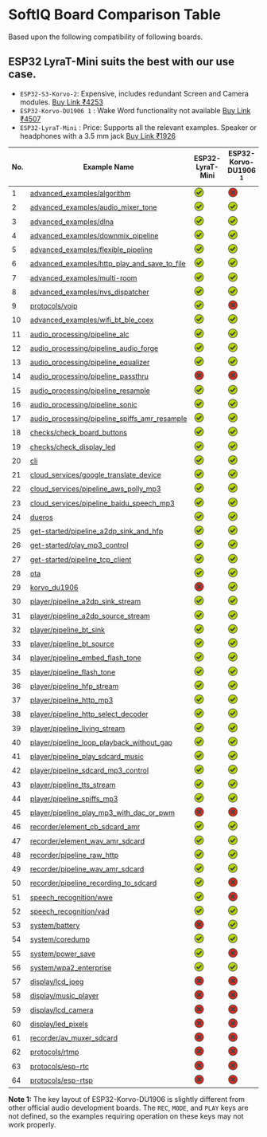 # SoftIQ Board Comparison Table
Based upon the following compatibility of following boards. 
## ESP32 LyraT-Mini suits the best with our use case.
* `ESP32-S3-Korvo-2`: Expensive, includes redundant Screen and Camera modules. [Buy Link ₹4253](https://robu.in/product/espressif-esp32-s3-korvo-2-development-board/)
* `ESP32-Korvo-DU1906 1` : Wake Word functionality not available [Buy Link ₹4507](https://robu.in/product/espressif-esp32-s3-korvo-1-dev-board/)
* `ESP32-LyraT-Mini` : Price: Supports all the relevant examples. Speaker or headphones with a 3.5 mm jack [Buy Link ₹1926](https://robu.in/product/espressif-esp32-lyrat-mini-v1-2-development-board/)

| No. | Example Name | ESP32-LyraT-Mini | ESP32-Korvo-DU1906 <sup> **1** </sup> | ESP32-S3-Korvo-2 |
|-----|-------------|------------------|--------------------------------------|------------------|
| 1 | [advanced_examples/algorithm](advanced_examples/algorithm) | ![alt text](../docs/_static/yes-icon.png) | ![alt text](../docs/_static/no-icon.png) | ![alt text](../docs/_static/yes-icon.png) |
| 2 | [advanced_examples/audio_mixer_tone](advanced_examples/audio_mixer_tone) | ![alt text](../docs/_static/yes-icon.png) | ![alt text](../docs/_static/yes-icon.png) | ![alt text](../docs/_static/yes-icon.png) |
| 3 | [advanced_examples/dlna](advanced_examples/dlna) | ![alt text](../docs/_static/yes-icon.png) | ![alt text](../docs/_static/yes-icon.png) | ![alt text](../docs/_static/yes-icon.png) |
| 4 | [advanced_examples/downmix_pipeline](advanced_examples/downmix_pipeline) | ![alt text](../docs/_static/yes-icon.png) | ![alt text](../docs/_static/yes-icon.png) | ![alt text](../docs/_static/yes-icon.png) |
| 5 | [advanced_examples/flexible_pipeline](advanced_examples/flexible_pipeline) | ![alt text](../docs/_static/yes-icon.png) | ![alt text](../docs/_static/yes-icon.png) | ![alt text](../docs/_static/yes-icon.png) |
| 6 | [advanced_examples/http_play_and_save_to_file](advanced_examples/http_play_and_save_to_file) | ![alt text](../docs/_static/yes-icon.png) | ![alt text](../docs/_static/yes-icon.png) | ![alt text](../docs/_static/yes-icon.png) |
| 7 | [advanced_examples/multi-room](advanced_examples/multi-room) | ![alt text](../docs/_static/yes-icon.png) | ![alt text](../docs/_static/yes-icon.png) | ![alt text](../docs/_static/yes-icon.png) |
| 8 | [advanced_examples/nvs_dispatcher](advanced_examples/nvs_dispatcher) | ![alt text](../docs/_static/yes-icon.png) | ![alt text](../docs/_static/yes-icon.png) | ![alt text](../docs/_static/yes-icon.png) |
| 9 | [protocols/voip](protocols/voip) | ![alt text](../docs/_static/yes-icon.png) | ![alt text](../docs/_static/no-icon.png) | ![alt text](../docs/_static/yes-icon.png) |
| 10 | [advanced_examples/wifi_bt_ble_coex](advanced_examples/wifi_bt_ble_coex) | ![alt text](../docs/_static/yes-icon.png) | ![alt text](../docs/_static/yes-icon.png) | ![alt text](../docs/_static/no-icon.png) |
| 11 | [audio_processing/pipeline_alc](audio_processing/pipeline_alc) | ![alt text](../docs/_static/yes-icon.png) | ![alt text](../docs/_static/yes-icon.png) | ![alt text](../docs/_static/yes-icon.png) |
| 12 | [audio_processing/pipeline_audio_forge](audio_processing/pipeline_audio_forge) | ![alt text](../docs/_static/yes-icon.png) | ![alt text](../docs/_static/yes-icon.png) | ![alt text](../docs/_static/yes-icon.png) |
| 13 | [audio_processing/pipeline_equalizer](audio_processing/pipeline_equalizer) | ![alt text](../docs/_static/yes-icon.png) | ![alt text](../docs/_static/yes-icon.png) | ![alt text](../docs/_static/yes-icon.png) |
| 14 | [audio_processing/pipeline_passthru](audio_processing/pipeline_passthru) | ![alt text](../docs/_static/no-icon.png) | ![alt text](../docs/_static/no-icon.png) | ![alt text](../docs/_static/no-icon.png) |
| 15 | [audio_processing/pipeline_resample](audio_processing/pipeline_resample) | ![alt text](../docs/_static/yes-icon.png) | ![alt text](../docs/_static/yes-icon.png) | ![alt text](../docs/_static/yes-icon.png) |
| 16 | [audio_processing/pipeline_sonic](audio_processing/pipeline_sonic) | ![alt text](../docs/_static/yes-icon.png) | ![alt text](../docs/_static/yes-icon.png) | ![alt text](../docs/_static/yes-icon.png) |
| 17 | [audio_processing/pipeline_spiffs_amr_resample](audio_processing/pipeline_spiffs_amr_resample) | ![alt text](../docs/_static/yes-icon.png) | ![alt text](../docs/_static/yes-icon.png) | ![alt text](../docs/_static/yes-icon.png) |
| 18 | [checks/check_board_buttons](checks/check_board_buttons) | ![alt text](../docs/_static/yes-icon.png) | ![alt text](../docs/_static/yes-icon.png) | ![alt text](../docs/_static/yes-icon.png) |
| 19 | [checks/check_display_led](checks/check_display_led) | ![alt text](../docs/_static/yes-icon.png) | ![alt text](../docs/_static/yes-icon.png) | ![alt text](../docs/_static/yes-icon.png) |
| 20 | [cli](cli) | ![alt text](../docs/_static/yes-icon.png) | ![alt text](../docs/_static/yes-icon.png) | ![alt text](../docs/_static/yes-icon.png) |
| 21 | [cloud_services/google_translate_device](cloud_services/google_translate_device) | ![alt text](../docs/_static/yes-icon.png) | ![alt text](../docs/_static/yes-icon.png) | ![alt text](../docs/_static/yes-icon.png) |
| 22 | [cloud_services/pipeline_aws_polly_mp3](cloud_services/pipeline_aws_polly_mp3) | ![alt text](../docs/_static/yes-icon.png) | ![alt text](../docs/_static/yes-icon.png) | ![alt text](../docs/_static/yes-icon.png) |
| 23 | [cloud_services/pipeline_baidu_speech_mp3](cloud_services/pipeline_baidu_speech_mp3) | ![alt text](../docs/_static/yes-icon.png) | ![alt text](../docs/_static/yes-icon.png) | ![alt text](../docs/_static/yes-icon.png) |
| 24 | [dueros](dueros) | ![alt text](../docs/_static/yes-icon.png) | ![alt text](../docs/_static/yes-icon.png) | ![alt text](../docs/_static/yes-icon.png) |
| 25 | [get-started/pipeline_a2dp_sink_and_hfp](get-started/pipeline_a2dp_sink_and_hfp) | ![alt text](../docs/_static/yes-icon.png) | ![alt text](../docs/_static/yes-icon.png) | ![alt text](../docs/_static/no-icon.png) |
| 26 | [get-started/play_mp3_control](get-started/play_mp3_control) | ![alt text](../docs/_static/yes-icon.png) | ![alt text](../docs/_static/yes-icon.png) | ![alt text](../docs/_static/yes-icon.png) |
| 27 | [get-started/pipeline_tcp_client](get-started/pipeline_tcp_client) | ![alt text](../docs/_static/yes-icon.png) | ![alt text](../docs/_static/yes-icon.png) | ![alt text](../docs/_static/yes-icon.png) |
| 28 | [ota](ota) | ![alt text](../docs/_static/yes-icon.png) | ![alt text](../docs/_static/yes-icon.png) | ![alt text](../docs/_static/yes-icon.png) |
| 29 | [korvo_du1906](korvo_du1906) | ![alt text](../docs/_static/no-icon.png) | ![alt text](../docs/_static/yes-icon.png) | ![alt text](../docs/_static/no-icon.png) |
| 30 | [player/pipeline_a2dp_sink_stream](player/pipeline_a2dp_sink_stream) | ![alt text](../docs/_static/yes-icon.png) | ![alt text](../docs/_static/yes-icon.png) | ![alt text](../docs/_static/no-icon.png) |
| 31 | [player/pipeline_a2dp_source_stream](player/pipeline_a2dp_source_stream) | ![alt text](../docs/_static/yes-icon.png) | ![alt text](../docs/_static/yes-icon.png) | ![alt text](../docs/_static/no-icon.png) |
| 32 | [player/pipeline_bt_sink](player/pipeline_bt_sink) | ![alt text](../docs/_static/yes-icon.png) | ![alt text](../docs/_static/yes-icon.png) | ![alt text](../docs/_static/no-icon.png) |
| 33 | [player/pipeline_bt_source](player/pipeline_bt_source) | ![alt text](../docs/_static/yes-icon.png) | ![alt text](../docs/_static/yes-icon.png) | ![alt text](../docs/_static/no-icon.png) |
| 34 | [player/pipeline_embed_flash_tone](player/pipeline_embed_flash_tone) | ![alt text](../docs/_static/yes-icon.png) | ![alt text](../docs/_static/yes-icon.png) | ![alt text](../docs/_static/yes-icon.png) |
| 35 | [player/pipeline_flash_tone](player/pipeline_flash_tone) | ![alt text](../docs/_static/yes-icon.png) | ![alt text](../docs/_static/yes-icon.png) | ![alt text](../docs/_static/yes-icon.png) |
| 36 | [player/pipeline_hfp_stream](player/pipeline_hfp_stream) | ![alt text](../docs/_static/yes-icon.png) | ![alt text](../docs/_static/yes-icon.png) | ![alt text](../docs/_static/no-icon.png) |
| 37 | [player/pipeline_http_mp3](player/pipeline_http_mp3) | ![alt text](../docs/_static/yes-icon.png) | ![alt text](../docs/_static/yes-icon.png) | ![alt text](../docs/_static/yes-icon.png) |
| 38 | [player/pipeline_http_select_decoder](player/pipeline_http_select_decoder) | ![alt text](../docs/_static/yes-icon.png) | ![alt text](../docs/_static/yes-icon.png) | ![alt text](../docs/_static/yes-icon.png) |
| 39 | [player/pipeline_living_stream](player/pipeline_living_stream) | ![alt text](../docs/_static/yes-icon.png) | ![alt text](../docs/_static/yes-icon.png) | ![alt text](../docs/_static/yes-icon.png) |
| 40 | [player/pipeline_loop_playback_without_gap](player/pipeline_loop_playback_without_gap) | ![alt text](../docs/_static/yes-icon.png) | ![alt text](../docs/_static/yes-icon.png) | ![alt text](../docs/_static/yes-icon.png) |
| 41 | [player/pipeline_play_sdcard_music](player/pipeline_play_sdcard_music) | ![alt text](../docs/_static/yes-icon.png) | ![alt text](../docs/_static/yes-icon.png) | ![alt text](../docs/_static/yes-icon.png) |
| 42 | [player/pipeline_sdcard_mp3_control](player/pipeline_sdcard_mp3_control) | ![alt text](../docs/_static/yes-icon.png) | ![alt text](../docs/_static/yes-icon.png) | ![alt text](../docs/_static/yes-icon.png) |
| 43 | [player/pipeline_tts_stream](player/pipeline_tts_stream) | ![alt text](../docs/_static/yes-icon.png) | ![alt text](../docs/_static/yes-icon.png) | ![alt text](../docs/_static/yes-icon.png) |
| 44 | [player/pipeline_spiffs_mp3](player/pipeline_spiffs_mp3) | ![alt text](../docs/_static/yes-icon.png) | ![alt text](../docs/_static/yes-icon.png) | ![alt text](../docs/_static/yes-icon.png) |
| 45 | [player/pipeline_play_mp3_with_dac_or_pwm](player/pipeline_play_mp3_with_dac_or_pwm) | ![alt text](../docs/_static/no-icon.png) | ![alt text](../docs/_static/no-icon.png) | ![alt text](../docs/_static/no-icon.png) |
| 46 | [recorder/element_cb_sdcard_amr](recorder/element_cb_sdcard_amr) | ![alt text](../docs/_static/yes-icon.png) | ![alt text](../docs/_static/yes-icon.png) | ![alt text](../docs/_static/yes-icon.png) |
| 47 | [recorder/element_wav_amr_sdcard](recorder/element_wav_amr_sdcard) | ![alt text](../docs/_static/yes-icon.png) | ![alt text](../docs/_static/yes-icon.png) | ![alt text](../docs/_static/yes-icon.png) |
| 48 | [recorder/pipeline_raw_http](recorder/pipeline_raw_http) | ![alt text](../docs/_static/yes-icon.png) | ![alt text](../docs/_static/yes-icon.png) | ![alt text](../docs/_static/yes-icon.png) |
| 49 | [recorder/pipeline_wav_amr_sdcard](recorder/pipeline_wav_amr_sdcard) | ![alt text](../docs/_static/yes-icon.png) | ![alt text](../docs/_static/yes-icon.png) | ![alt text](../docs/_static/yes-icon.png) |
| 50 | [recorder/pipeline_recording_to_sdcard](recorder/pipeline_recording_to_sdcard) | ![alt text](../docs/_static/yes-icon.png) | ![alt text](../docs/_static/no-icon.png) | ![alt text](../docs/_static/yes-icon.png) |
| 51 | [speech_recognition/wwe](speech_recognition/wwe) | ![alt text](../docs/_static/yes-icon.png) | ![alt text](../docs/_static/no-icon.png) | ![alt text](../docs/_static/yes-icon.png) |
| 52 | [speech_recognition/vad](speech_recognition/vad) | ![alt text](../docs/_static/yes-icon.png) | ![alt text](../docs/_static/yes-icon.png) | ![alt text](../docs/_static/yes-icon.png) |
| 53 | [system/battery](system/battery) | ![alt text](../docs/_static/no-icon.png) | ![alt text](../docs/_static/yes-icon.png) | ![alt text](../docs/_static/no-icon.png) |
| 54 | [system/coredump](system/coredump) | ![alt text](../docs/_static/yes-icon.png) | ![alt text](../docs/_static/yes-icon.png) | ![alt text](../docs/_static/yes-icon.png) |
| 55 | [system/power_save](system/power_save) | ![alt text](../docs/_static/yes-icon.png) | ![alt text](../docs/_static/no-icon.png) | ![alt text](../docs/_static/yes-icon.png) |
| 56 | [system/wpa2_enterprise](system/wpa2_enterprise) | ![alt text](../docs/_static/yes-icon.png) | ![alt text](../docs/_static/yes-icon.png) | ![alt text](../docs/_static/yes-icon.png) |
| 57 | [display/lcd_jpeg](display/lcd_jpeg) | ![alt text](../docs/_static/no-icon.png) | ![alt text](../docs/_static/no-icon.png) | ![alt text](../docs/_static/yes-icon.png) |
| 58 | [display/music_player](display/music_player) | ![alt text](../docs/_static/no-icon.png) | ![alt text](../docs/_static/no-icon.png) | ![alt text](../docs/_static/yes-icon.png) |
| 59 | [display/lcd_camera](display/lcd_camera) | ![alt text](../docs/_static/no-icon.png) | ![alt text](../docs/_static/no-icon.png) | ![alt text](../docs/_static/yes-icon.png) |
| 60 | [display/led_pixels](display/led_pixels) | ![alt text](../docs/_static/no-icon.png) | ![alt text](../docs/_static/no-icon.png) | ![alt text](../docs/_static/no-icon.png) |
| 61 | [recorder/av_muxer_sdcard](recorder/av_muxer_sdcard) | ![alt text](../docs/_static/no-icon.png) | ![alt text](../docs/_static/no-icon.png) | ![alt text](../docs/_static/yes-icon.png) |
| 62 | [protocols/rtmp](protocols/rtmp) | ![alt text](../docs/_static/no-icon.png) | ![alt text](../docs/_static/no-icon.png) | ![alt text](../docs/_static/yes-icon.png) |
| 63 | [protocols/esp-rtc](protocols/esp-rtc) | ![alt text](../docs/_static/no-icon.png) | ![alt text](../docs/_static/no-icon.png) | ![alt text](../docs/_static/yes-icon.png) |
| 64 | [protocols/esp-rtsp](protocols/esp-rtsp) | ![alt text](../docs/_static/no-icon.png) | ![alt text](../docs/_static/no-icon.png) | ![alt text](../docs/_static/yes-icon.png) |

**Note 1:** The key layout of ESP32-Korvo-DU1906 is slightly different from other official audio development boards. The `REC`, `MODE`, and `PLAY` keys are not defined, so the examples requiring operation on these keys may not work properly.

